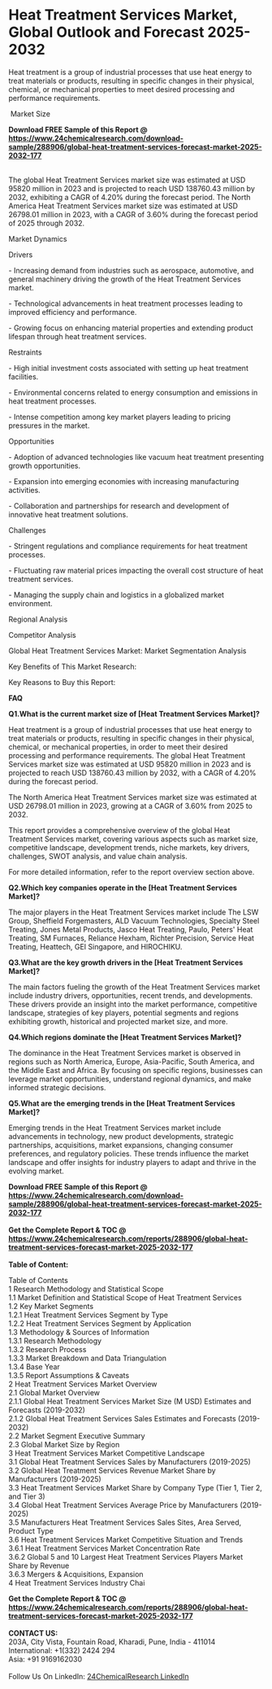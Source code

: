 <h1>Heat Treatment Services Market, Global Outlook and Forecast 2025-2032</h1><p>Heat treatment is a group of industrial processes that use heat energy to treat materials or products, resulting in specific changes in their physical, chemical, or mechanical properties to meet desired processing and performance requirements.</p><p>
 Market Size</p><p>
</p><div><b>Download FREE Sample of this Report @ 
            <a href="https://www.24chemicalresearch.com/download-sample/288906/global-heat-treatment-services-forecast-market-2025-2032-177">
            https://www.24chemicalresearch.com/download-sample/288906/global-heat-treatment-services-forecast-market-2025-2032-177</a></b></div><br><p>The global Heat Treatment Services market size was estimated at USD 95820 million in 2023 and is projected to reach USD 138760.43 million by 2032, exhibiting a CAGR of 4.20% during the forecast period. The North America Heat Treatment Services market size was estimated at USD 26798.01 million in 2023, with a CAGR of 3.60% during the forecast period of 2025 through 2032.</p><p>
Market Dynamics</p><p>
Drivers</p><p>
</p><p>- Increasing demand from industries such as aerospace, automotive, and general machinery driving the growth of the Heat Treatment Services market.</p><p>
- Technological advancements in heat treatment processes leading to improved efficiency and performance.</p><p>
- Growing focus on enhancing material properties and extending product lifespan through heat treatment services.</p><p>
Restraints</p><p>
</p><p>- High initial investment costs associated with setting up heat treatment facilities.</p><p>
- Environmental concerns related to energy consumption and emissions in heat treatment processes.</p><p>
- Intense competition among key market players leading to pricing pressures in the market.</p><p>
Opportunities</p><p>
</p><p>- Adoption of advanced technologies like vacuum heat treatment presenting growth opportunities.</p><p>
- Expansion into emerging economies with increasing manufacturing activities.</p><p>
- Collaboration and partnerships for research and development of innovative heat treatment solutions.</p><p>
Challenges</p><p>
</p><p>- Stringent regulations and compliance requirements for heat treatment processes.</p><p>
- Fluctuating raw material prices impacting the overall cost structure of heat treatment services.</p><p>
- Managing the supply chain and logistics in a globalized market environment.</p><p>
Regional Analysis</p><p>
</p><p>
Competitor Analysis</p><p>
</p><p>
Global Heat Treatment Services Market: Market Segmentation Analysis</p><p>
</p><p>
	</p><p>
Key Benefits of This Market Research:</p><p>
</p><p>
Key Reasons to Buy this Report:</p><p>
</p><p>

<strong>FAQ </strong></p><p>
</p><p><strong>Q1.What is the current market size of [Heat Treatment Services Market]?</strong></p><p>
</p><p>Heat treatment is a group of industrial processes that use heat energy to treat materials or products, resulting in specific changes in their physical, chemical, or mechanical properties, in order to meet their desired processing and performance requirements. The global Heat Treatment Services market size was estimated at USD 95820 million in 2023 and is projected to reach USD 138760.43 million by 2032, with a CAGR of 4.20% during the forecast period.</p><p>
</p><p>The North America Heat Treatment Services market size was estimated at USD 26798.01 million in 2023, growing at a CAGR of 3.60% from 2025 to 2032.</p><p>
</p><p>This report provides a comprehensive overview of the global Heat Treatment Services market, covering various aspects such as market size, competitive landscape, development trends, niche markets, key drivers, challenges, SWOT analysis, and value chain analysis.</p><p>
</p><p>For more detailed information, refer to the report overview section above.</p><p>
</p><p><strong>Q2.Which key companies operate in the [Heat Treatment Services Market]?</strong></p><p>
</p><p>The major players in the Heat Treatment Services market include The LSW Group, Sheffield Forgemasters, ALD Vacuum Technologies, Specialty Steel Treating, Jones Metal Products, Jasco Heat Treating, Paulo, Peters' Heat Treating, SM Furnaces, Reliance Hexham, Richter Precision, Service Heat Treating, Heattech, GEI Singapore, and HIROCHIKU.</p><p>
</p><p><strong>Q3.What are the key growth drivers in the [Heat Treatment Services Market]?</strong></p><p>
</p><p>The main factors fueling the growth of the Heat Treatment Services market include industry drivers, opportunities, recent trends, and developments. These drivers provide an insight into the market performance, competitive landscape, strategies of key players, potential segments and regions exhibiting growth, historical and projected market size, and more.</p><p>
</p><p><strong>Q4.Which regions dominate the [Heat Treatment Services Market]?</strong></p><p>
</p><p>The dominance in the Heat Treatment Services market is observed in regions such as North America, Europe, Asia-Pacific, South America, and the Middle East and Africa. By focusing on specific regions, businesses can leverage market opportunities, understand regional dynamics, and make informed strategic decisions.</p><p>
</p><p><strong>Q5.What are the emerging trends in the [Heat Treatment Services Market]?</strong></p><p>
</p><p>Emerging trends in the Heat Treatment Services market include advancements in technology, new product developments, strategic partnerships, acquisitions, market expansions, changing consumer preferences, and regulatory policies. These trends influence the market landscape and offer insights for industry players to adapt and thrive in the evolving market.</p><p>
</p><p></p><div><b>Download FREE Sample of this Report @ 
            <a href="https://www.24chemicalresearch.com/download-sample/288906/global-heat-treatment-services-forecast-market-2025-2032-177">
            https://www.24chemicalresearch.com/download-sample/288906/global-heat-treatment-services-forecast-market-2025-2032-177</a></b></div><br><div><b>Get the Complete Report & TOC @ 
            <a href="https://www.24chemicalresearch.com/reports/288906/global-heat-treatment-services-forecast-market-2025-2032-177">
            https://www.24chemicalresearch.com/reports/288906/global-heat-treatment-services-forecast-market-2025-2032-177</a></b></div><br>
            <b>Table of Content:</b><p>Table of Contents<br />
1 Research Methodology and Statistical Scope<br />
1.1 Market Definition and Statistical Scope of Heat Treatment Services<br />
1.2 Key Market Segments<br />
1.2.1 Heat Treatment Services Segment by Type<br />
1.2.2 Heat Treatment Services Segment by Application<br />
1.3 Methodology & Sources of Information<br />
1.3.1 Research Methodology<br />
1.3.2 Research Process<br />
1.3.3 Market Breakdown and Data Triangulation<br />
1.3.4 Base Year<br />
1.3.5 Report Assumptions & Caveats<br />
2 Heat Treatment Services Market Overview<br />
2.1 Global Market Overview<br />
2.1.1 Global Heat Treatment Services Market Size (M USD) Estimates and Forecasts (2019-2032)<br />
2.1.2 Global Heat Treatment Services Sales Estimates and Forecasts (2019-2032)<br />
2.2 Market Segment Executive Summary<br />
2.3 Global Market Size by Region<br />
3 Heat Treatment Services Market Competitive Landscape<br />
3.1 Global Heat Treatment Services Sales by Manufacturers (2019-2025)<br />
3.2 Global Heat Treatment Services Revenue Market Share by Manufacturers (2019-2025)<br />
3.3 Heat Treatment Services Market Share by Company Type (Tier 1, Tier 2, and Tier 3)<br />
3.4 Global Heat Treatment Services Average Price by Manufacturers (2019-2025)<br />
3.5 Manufacturers Heat Treatment Services Sales Sites, Area Served, Product Type<br />
3.6 Heat Treatment Services Market Competitive Situation and Trends<br />
3.6.1 Heat Treatment Services Market Concentration Rate<br />
3.6.2 Global 5 and 10 Largest Heat Treatment Services Players Market Share by Revenue<br />
3.6.3 Mergers & Acquisitions, Expansion<br />
4 Heat Treatment Services Industry Chai</p><div><b>Get the Complete Report & TOC @ 
            <a href="https://www.24chemicalresearch.com/reports/288906/global-heat-treatment-services-forecast-market-2025-2032-177">
            https://www.24chemicalresearch.com/reports/288906/global-heat-treatment-services-forecast-market-2025-2032-177</a></b></div><br><b>CONTACT US:</b><br>
            203A, City Vista, Fountain Road, Kharadi, Pune, India - 411014<br>
            International: +1(332) 2424 294<br>
            Asia: +91 9169162030 <br><br>
            Follow Us On LinkedIn: <a href="https://www.linkedin.com/company/24chemicalresearch/">24ChemicalResearch LinkedIn</a>